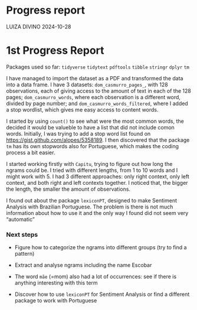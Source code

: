 Progress report
================
LUIZA DIVINO
2024-10-28

# 1st Progress Report

Packages used so far: `tidyverse` `tidytext` `pdftools` `tibble`
`stringr` `dplyr` `tm`

I have managed to import the dataset as a PDF and transformed the data
into a data frame. I have 3 datasets: `dom_casmurro_pages_`, with 128
observations, each of giving access to the amount of text in each of the
128 pages; `dom_casmurro_words`, where each observation is a different
word, divided by page number; and `dom_casmurro_words_filtered`, where I
added a stop wordlist, which gives me easy access to content words.

I started by using `count()` to see what were the most common words, the
decided it would be valueble to have a list that did not include comon
words. Initially, I was trying to add a stop word list found on
<https://gist.github.com/alopes/5358189>. I then discovered that the
package `tm` has its own stopwords also for Portuguese, which makes the
coding process a bit easier.

I started working firstly with `Capitu`, trying to figure out how long
the ngrams could be. I tried with different lengths, from 1 to 10 words
and I might work with 5. I had 3 different approaches: only right
context, only left context, and both right and left contexts together. I
noticed that, the bigger the length, the smaller the amount of
observations.

I found out about the package `lexiconPT`, designed to make Sentiment
Analysis with Brazilian Portuguese. The problem is there is not much
information about how to use it and the only way I found did not seem
very “automatic”

### Next steps

- Figure how to categorize the ngrams into different groups (try to find
  a pattern)

- Extract and analyse ngrams including the name Escobar

- The word `mãe` (=mom) also had a lot of occurrences: see if there is
  anything interesting with this term

- Discover how to use `lexiconPT` for Sentiment Analysis or find a
  different package to work with Portuguese

